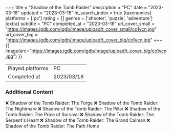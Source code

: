 +++
title = "Shadow of the Tomb Raider"
description = "PC"
date = "2023-03-18"
updated = "2023-03-18"
in_search_index = true
[taxonomies]
platforms = ['pc']
rating = []
genres = ['shooter', 'puzzle', 'adventure']
[extra]
subtitle = "PC"
completed_at = "2023-03-18"
url_cover_small = "https://images.igdb.com/igdb/image/upload/t_cover_small/co1vcn.jpg"
url_cover_big = "https://images.igdb.com/igdb/image/upload/t_cover_big/co1vcn.jpg"
+++
{{ image(src="https://images.igdb.com/igdb/image/upload/t_cover_big/co1vcn.jpg") }}

|              |            |
| ------------ | ---------- |
| Played platforms    | PC |
| Completed at | 2023/03/18 |



### Additional Content


❌ Shadow of the Tomb Raider: The Forge
❌ Shadow of the Tomb Raider: The Nightmare
❌ Shadow of the Tomb Raider: The Pillar
❌ Shadow of the Tomb Raider: The Price of Survival
❌ Shadow of the Tomb Raider: The Serpent's Heart
❌ Shadow of the Tomb Raider: The Grand Caiman
❌ Shadow of the Tomb Raider: The Path Home